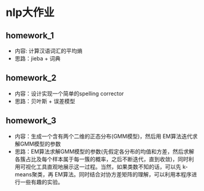 # nlp大作业
## homework_1
- 内容: 计算汉语词汇的平均熵
- 思路：jieba + 词典

## homework_2
- 内容：设计实现一个简单的spelling corrector
- 思路：贝叶斯 + 误差模型

## homework_3
- 内容：生成一个含有两个二维的正态分布(GMM模型)，然后用 EM算法迭代求解GMM模型的参数
- 思路：EM算法求解GMM模型的参数(先假定各分布的均值和方差，然后求解各簇占比及每个样本属于每一簇的概率，之后不断迭代，直到收敛)，同时利用可视化工具直观地展示这一过程。当然，如果类数不知的话，可以先 k-means聚类，再 EM算法。同时结合对协方差矩阵的理解，可以利用本程序进行一些有趣的实验。
